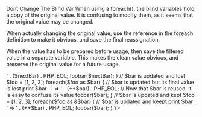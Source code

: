 Dont Change The Blind Var
When using a foreach(), the blind variables hold a copy of the original value. It is confusing to modify them, as it seems that the original value may be changed.

When actually changing the original value, use the reference in the foreach definition to make it obvious, and save the final reassignation.

When the value has to be prepared before usage, then save the filtered value in a separate variable. This makes the clean value obvious, and preserve the original value for a future usage.

<?php

// $bar is duplicated and kept 
$foo = [1, 2, 3];
foreach($foo as $bar) {
    // $bar is updated but its original value is kept
    $nextBar = $bar + 1;
    print $bar . ' => ' . ($nextBar) . PHP_EOL;
    foobar($nextBar);
}

// $bar is updated and lost
$foo = [1, 2, 3];
foreach($foo as $bar) {
    // $bar is updated but its final value is lost
    print $bar . ' => ' . (++$bar) . PHP_EOL;
    // Now that $bar is reused, it is easy to confuse its value
    foobar($bar);
}

// $bar is updated and kept
$foo = [1, 2, 3];
foreach($foo as &$bar) {
    // $bar is updated and keept
    print $bar . ' => ' . (++$bar) . PHP_EOL;
    foobar($bar);
}

?>
